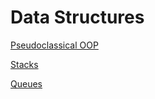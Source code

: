 # Data Structures

[Pseudoclassical OOP](./src/1/readme.md)


[Stacks](./src/2/readme.md)


[Queues](./src/3/readme.md)



 